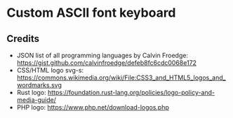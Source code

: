 # Custom ASCII font keyboard

## Credits
- JSON list of all programming languages by Calvin Froedge: https://gist.github.com/calvinfroedge/defeb8fc6cdc0068e172
- CSS/HTML logo svg-s: https://commons.wikimedia.org/wiki/File:CSS3_and_HTML5_logos_and_wordmarks.svg
- Rust logo: https://foundation.rust-lang.org/policies/logo-policy-and-media-guide/
- PHP logo: https://www.php.net/download-logos.php